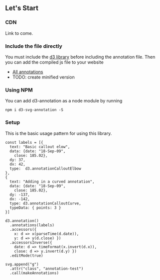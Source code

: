 ## Let's Start

### CDN
Link to come.

### Include the file directly

You must include the [d3 library]("http://d3js.org/") before including the annotation file. Then you can add the compiled js file to your website

- [All annotations](https://github.com/susielu/d3-annotation/blob/master/d3-annotation.js)
- TODO: create minified version

### Using NPM

You can add d3-annotation as a node module by running

<pre><code>npm i d3-svg-annotation -S</code></pre>

### Setup

This is the basic usage pattern for using this library.

<pre>
<code>const labels = [{
  text: "Basic callout elow",
  data: {date: "18-Sep-09",	
    close: 185.02},
  dy: 37,
  dx: 42,
  type:  d3.annotationCalloutElbow
},
{
  text: "Adding in a curved annotation",
  data: {date: "18-Sep-09",	
    close: 185.02},
  dy: -137,
  dx: -142,
  type: d3.annotationCalloutCurve,
  typeData: { points: 3 }
}]

d3.annotation() 
  .annotations(labels)
  .accessors({ 
    x: d => x(parseTime(d.date)), 
    y: d => y(d.close) })
  .accessorsInverse({
    date: d => timeFormat(x.invert(d.x)),
    close: d => y.invert(d.y) })
  .editMode(true)

svg.append("g")
  .attr("class", "annotation-test")
  .call(makeAnnotations)
</code>
</pre>
